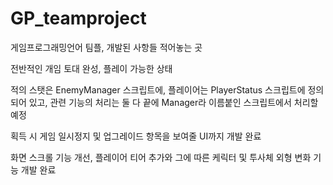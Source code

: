 # GP_teamproject
게임프로그래밍언어 팀플, 개발된 사항들 적어놓는 곳

전반적인 개임 토대 완성, 플레이 가능한 상태

적의 스탯은 EnemyManager 스크립트에, 플레이어는 PlayerStatus 스크립트에 정의되어 있고, 
관련 기능의 처리는 둘 다 끝에 Manager라 이름붙인 스크립트에서 처리할 예정

획득 시 게임 일시정지 및 업그레이드 항목을 보여줄 UI까지 개발 완료

화면 스크롤 기능 개선, 플레이어 티어 추가와 그에 따른 케릭터 및 투사체 외형 변화 기능 개발 완료

